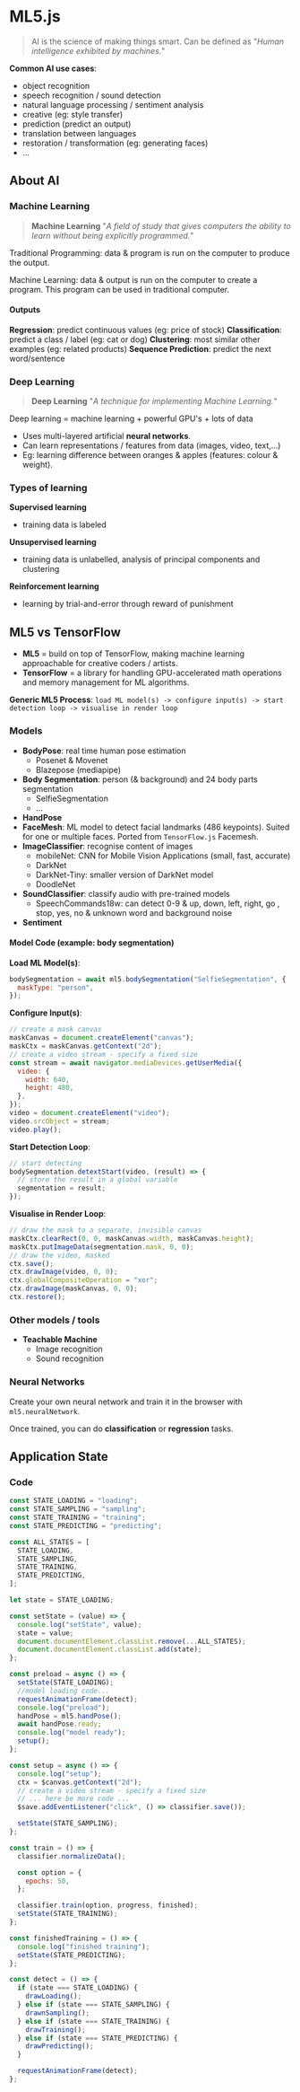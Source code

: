 # ML5.js

> AI is the science of making things smart. Can be defined as
> "_Human intelligence exhibited by machines._"

**Common AI use cases**:

- object recognition
- speech recognition / sound detection
- natural language processing / sentiment analysis
- creative (eg: style transfer)
- prediction (predict an output)
- translation between languages
- restoration / transformation (eg: generating faces)
- ...

## About AI

### Machine Learning

> **Machine Learning**
> "_A field of study that gives computers the ability to learn without being explicitly programmed._"

Traditional Programming: data & program is run on the computer to produce the output.

Machine Learning: data & output is run on the computer to create a program. This program can be used in traditional computer.

#### Outputs

**Regression**: predict continuous values (eg: price of stock)
**Classification**: predict a class / label (eg: cat or dog)
**Clustering**: most similar other examples (eg: related products)
**Sequence Prediction**: predict the next word/sentence

### Deep Learning

> **Deep Learning**
> "_A technique for implementing Machine Learning._"

Deep learning = machine learning + powerful GPU's + lots of data

- Uses multi-layered artificial **neural networks**.
- Can learn representations / features from data (images, video, text,...)
- Eg: learning difference between oranges & apples (features: colour & weight).

### Types of learning

**Supervised learning**

- training data is labeled

**Unsupervised learning**

- training data is unlabelled, analysis of principal components and clustering

**Reinforcement learning**

- learning by trial-and-error through reward of punishment

## ML5 vs TensorFlow

- **ML5** = build on top of TensorFlow, making machine learning approachable for creative coders / artists.
- **TensorFlow** = a library for handling GPU-accelerated math operations and memory management for ML algorithms.

**Generic ML5 Process**:
`load ML model(s) -> configure input(s) -> start detection loop -> visualise in render loop`

### Models

- **BodyPose**: real time human pose estimation
  - Posenet & Movenet
  - Blazepose (mediapipe)
- **Body Segmentation**: person (& background) and 24 body parts segmentation
  - SelfieSegmentation
  - ...
- **HandPose**
- **FaceMesh**: ML model to detect facial landmarks (486 keypoints). Suited for one or multiple faces. Ported from `TensorFlow.js` Facemesh.
- **ImageClassifier**: recognise content of images
  - mobileNet: CNN for Mobile Vision Applications (small, fast, accurate)
  - DarkNet
  - DarkNet-Tiny: smaller version of DarkNet model
  - DoodleNet
- **SoundClassifier**: classify audio with pre-trained models
  - SpeechCommands18w: can detect 0-9 & up, down, left, right, go , stop, yes, no & unknown word and background noise
- **Sentiment**

#### Model Code (example: body segmentation)

**Load ML Model(s)**:

```js
bodySegmentation = await ml5.bodySegmentation("SelfieSegmentation", {
  maskType: "person",
});
```

**Configure Input(s)**:

```js
// create a mask canvas
maskCanvas = document.createElement("canvas");
maskCtx = maskCanvas.getContext("2d");
// create a video stream - specify a fixed size
const stream = await navigator.mediaDevices.getUserMedia({
  video: {
    width: 640,
    height: 480,
  },
});
video = document.createElement("video");
video.srcObject = stream;
video.play();
```

**Start Detection Loop**:

```js
// start detecting
bodySegmentation.detextStart(video, (result) => {
  // store the result in a global variable
  segmentation = result;
});
```

**Visualise in Render Loop**:

```js
// draw the mask to a separate, invisible canvas
maskCtx.clearRect(0, 0, maskCanvas.width, maskCanvas.height);
maskCtx.putImageData(segmentation.mask, 0, 0);
// draw the video, masked
ctx.save();
ctx.drawImage(video, 0, 0);
ctx.globalCompositeOperation = "xor";
ctx.drawImage(maskCanvas, 0, 0);
ctx.restore();
```

### Other models / tools

- **Teachable Machine**
  - Image recognition
  - Sound recognition

### Neural Networks

Create your own neural network and train it in the browser with `ml5.neuralNetwork`.

Once trained, you can do **classification** or **regression** tasks.

## Application State

### Code

```js
const STATE_LOADING = "loading";
const STATE_SAMPLING = "sampling";
const STATE_TRAINING = "training";
const STATE_PREDICTING = "predicting";

const ALL_STATES = [
  STATE_LOADING,
  STATE_SAMPLING,
  STATE_TRAINING,
  STATE_PREDICTING,
];

let state = STATE_LOADING;

const setState = (value) => {
  console.log("setState", value);
  state = value;
  document.documentElement.classList.remove(...ALL_STATES);
  document.documentElement.classList.add(state);
};

const preload = async () => {
  setState(STATE_LOADING);
  //model loading code...
  requestAnimationFrame(detect);
  console.log("preload");
  handPose = ml5.handPose();
  await handPose.ready;
  console.log("model ready");
  setup();
};

const setup = async () => {
  console.log("setup");
  ctx = $canvas.getContext("2d");
  // create a video stream - specify a fixed size
  // ... here be more code ...
  $save.addEventListener("click", () => classifier.save());

  setState(STATE_SAMPLING);
};

const train = () => {
  classifier.normalizeData();

  const option = {
    epochs: 50,
  };

  classifier.train(option, progress, finished);
  setState(STATE_TRAINING);
};

const finishedTraining = () => {
  console.log("finished training");
  setState(STATE_PREDICTING);
};

const detect = () => {
  if (state === STATE_LOADING) {
    drawLoading();
  } else if (state === STATE_SAMPLING) {
    drawnSampling();
  } else if (state === STATE_TRAINING) {
    drawTraining();
  } else if (state === STATE_PREDICTING) {
    drawPredicting();
  }

  requestAnimationFrame(detect);
};
```
